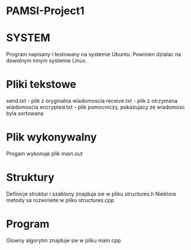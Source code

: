 # PAMSI-Project1

# SYSTEM
Program napisany i testowany na systemie Ubuntu. Powinien dzialac
na dowolnym innym systemie Linux.

# Pliki tekstowe
send.txt - plik z oryginalna wiadomoscia
receive.txt - plik z otrzymana wiadomoscia
encrypted.txt - plik pomocniczy, pokazujacy ze wiadomosc byla sortowana

# Plik wykonywalny
Progam wykonuje plik main.out

# Struktury
Definicje struktur i szablony znajduja sie w pliku structures.h
Niektore metody sa rozwiniete w pliku structures.cpp

# Program
Glowny algorytm znajduje sie w pliku main.cpp


